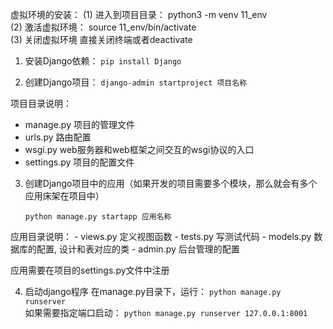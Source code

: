 虚拟环境的安装：
    (1) 进入到项目目录： python3 -m venv 11_env   
    (2) 激活虚拟环境： source 11_env/bin/activate   
    (3) 关闭虚拟环境 直接关闭终端或者deactivate   

1. 安装Django依赖：
`pip install Django`

2. 创建Django项目：
`django-admin startproject 项目名称`

 项目目录说明：
  - manage.py 项目的管理文件
  - urls.py 路由配置
  - wsgi.py web服务器和web框架之间交互的wsgi协议的入口
  - settings.py 项目的配置文件

3. 创建Django项目中的应用（如果开发的项目需要多个模块，那么就会有多个应用床架在项目中）

   `python manage.py startapp 应用名称`
   
  应用目录说明：
    - views.py 定义视图函数
    - tests.py 写测试代码
    - models.py 数据库的配置, 设计和表对应的类
    - admin.py 后台管理的配置
    
  应用需要在项目的settings.py文件中注册
    
4. 启动django程序
在manage.py目录下，运行：
`python manage.py runserver`   
如果需要指定端口启动：
`python manage.py runserver 127.0.0.1:8001`   
